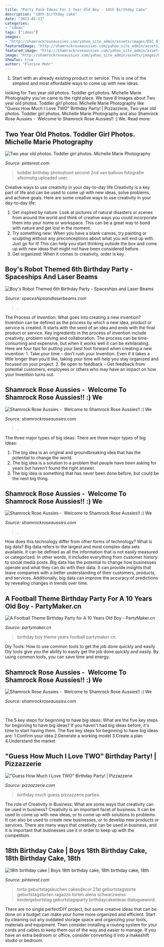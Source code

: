 ```yaml
---
title: "Party Pack Ideas For 1 Year Old Boy - 18th Birthday Cake"
description: "18th birthday cake"
date: "2023-01-13"
categories:
- "ideas"
tags: ["ideas"]
images:
- "http://shamrockroseaussies.com/yahoo_site_admin/assets/images/DSC_0789.124232618_std.JPG"
featuredImage: "http://shamrockroseaussies.com/yahoo_site_admin/assets/images/DSC_0087.217100211_std.JPG"
featured_image: "http://shamrockroseaussies.com/yahoo_site_admin/assets/images/DSC_0664.124232016_std.JPG"
image: "http://shamrockroseaussies.com/yahoo_site_admin/assets/images/DSC_0664.124232016_std.JPG"
ShowToc: true
author: "Florine Mohr"
---
```



1. Start with an already existing product or service. This is one of the simplest and most affordable ways to come up with new ideas.

	

		
looking for Two year old photos. Toddler girl photos. Michelle Marie Photography you've came to the right place. We have 8 Images about Two year old photos. Toddler girl photos. Michelle Marie Photography like &quot;Guess How Much I Love TWO&quot; Birthday Party! | Pizzazzerie, Two year old photos. Toddler girl photos. Michelle Marie Photography and also Shamrock Rose Aussies - ﻿﻿﻿ Welcome to Shamrock Rose Aussies!! :) We. Read more:
		
    
## Two Year Old Photos. Toddler Girl Photos. Michelle Marie Photography

<img loading=lazy src="https://i.pinimg.com/736x/5f/8d/ac/5f8dac228de0a067e1ab2812849561ee--children-photography-toddler-photography-girl.jpg" onerror="this.onerror=null;this.src='https://tse2.mm.bing.net/th?id=OIP.nwntJRuYXMzMcHUSY_VQuwHaLH&amp;pid=15.1';" alt="Two year old photos. Toddler girl photos. Michelle Marie Photography">

_Source: pinterest.com_

>toddler birthday photoshoot second 2nd van balloon fotografie afkomstig uploaded user. 

	

Creative ways to use creativity in your day-to-day life
Creativity is a key part of life and can be used to come up with new ideas, solve problems, and achieve goals. Here are some creative ways to use creativity in your day-to-day life:
1. Get inspired by nature: Look at pictures of natural disasters or scenes from around the world and think of creative ways you could incorporate them into your home or workspace. This can be a great way to bond with nature and get lost in the moment.
2. Try something new: When you have a blank canvas, try painting or sculpting without any preconceptions about what you will end up with. Just go for it! This can help you start thinking outside the box and come up with new ideas that might not have been considered before.
3. Get organized: When it comes to creativity, order is key.

    
## Boy&#039;s Robot Themed 6th Birthday Party - Spaceships And Laser Beams

<img loading=lazy src="https://spaceshipsandlaserbeams.com/wp-content/uploads/2015/09/robot-birthday-party-ideas-for-boys-1.jpg" onerror="this.onerror=null;this.src='https://tse2.mm.bing.net/th?id=OIP.MmxHEjzUph9rovjkOOwwawHaKl&amp;pid=15.1';" alt="Boy&#039;s Robot Themed 6th Birthday Party - Spaceships and Laser Beams">

_Source: spaceshipsandlaserbeams.com_

>. 

	

The Process of Invention: What goes into creating a new invention?
Invention can be defined as the process by which a new idea, product or service is created. It starts with the seed of an idea and ends with the final product or service. Key ingredients in the process of invention include creativity, problem solving and collaboration. The process can be time-consuming and expensive, but when it works well it can be exhilarating. Here are four tips for putting your best foot forward when creating a new invention: 1. Take your time – don’t rush your Invention. Even if it takes a little longer than you’d like, taking your time will help you stay organized and focused on your project. 2. Be open to feedback – Get feedback from potential customers, employees or others who may have an impact on how your Invention turns out. 
    
## Shamrock Rose Aussies - ﻿﻿﻿ Welcome To Shamrock Rose Aussies!! :) We

<img loading=lazy src="http://shamrockroseaussies.com/yahoo_site_admin/assets/images/DSC_0087.217100211_std.JPG" onerror="this.onerror=null;this.src='https://tse2.mm.bing.net/th?id=OIP.SBTHaK_7yNyer8ZJ_x0rRQHaE9&amp;pid=15.1';" alt="Shamrock Rose Aussies - ﻿﻿﻿ Welcome to Shamrock Rose Aussies!! :) We">

_Source: shamrockroseaussies.com_

>. 

	

The three major types of big ideas:
There are three major types of big ideas: 
1. The big idea is an original and groundbreaking idea that has the potential to change the world. 
2. The big idea is a solution to a problem that people have been asking for years but haven't found the right answer. 
3. The big idea is something that has never been done before, but could be the next big thing.

    
## Shamrock Rose Aussies - ﻿﻿﻿ Welcome To Shamrock Rose Aussies!! :) We

<img loading=lazy src="http://shamrockroseaussies.com/yahoo_site_admin/assets/images/DSC_0789.124232618_std.JPG" onerror="this.onerror=null;this.src='https://tse1.mm.bing.net/th?id=OIP.sebjmXqADm-oD36V6t2aDwHaE-&amp;pid=15.1';" alt="Shamrock Rose Aussies - ﻿﻿﻿ Welcome to Shamrock Rose Aussies!! :) We">

_Source: shamrockroseaussies.com_

>. 

	

How does this technology differ from other forms of technology?
What is big data? Big data refers to the largest and most complex data sets available. It can be defined as all the information that is not easily measured or categorized. In other words, it includes everything from customer history to social media posts.
Big data has the potential to change how businesses operate and what they can do with their data. It can provide insights that leave companies with a better understanding of their customers, products, and services. Additionally, big data can improve the accuracy of predictions by revealing changes in trends over time.

    
## A Football Theme Birthday Party For A 10 Years Old Boy - PartyMaker.cn

<img loading=lazy src="https://www.partymaker.cn/wp-content/uploads/2018/09/a-Football-Theme-Birthday-Party-for-a-10-years-old-boy-12_meitu_3-1.jpg" onerror="this.onerror=null;this.src='https://tse1.mm.bing.net/th?id=OIP.uOgDuCSL1aqyW0_Kud8gRgHaEK&amp;pid=15.1';" alt="A Football Theme Birthday Party for A 10 Years Old Boy - PartyMaker.cn">

_Source: partymaker.cn_

>birthday boy theme years football partymaker cn. 

	

Diy Tools: How to use common tools to get the job done quickly and easily
Diy tools give you the ability to easily get the job done quickly and easily. By using common tools, you can save time and energy.

    
## Shamrock Rose Aussies - ﻿﻿﻿ Welcome To Shamrock Rose Aussies!! :) We

<img loading=lazy src="http://shamrockroseaussies.com/yahoo_site_admin/assets/images/DSC_0664.124232016_std.JPG" onerror="this.onerror=null;this.src='https://tse1.mm.bing.net/th?id=OIP.cDlM6J2Wp4PEo9mcr3_N_gHaE-&amp;pid=15.1';" alt="Shamrock Rose Aussies - ﻿﻿﻿ Welcome to Shamrock Rose Aussies!! :) We">

_Source: shamrockroseaussies.com_

>. 

	

The 5 key steps for beginning to have big ideas: What are the five key steps for beginning to have big ideas?
If you haven't had big ideas before, it's time to start having them. The five key steps for beginning to have big ideas are: 1.Confirm your idea 2.Generate a working model 3.Create a plan 4.Understand the market 
    
## &quot;Guess How Much I Love TWO&quot; Birthday Party! | Pizzazzerie

<img loading=lazy src="http://pizzazzerie.com/wp-content/uploads/2012/03/Two-Year-Old-Birthday-Party-Pictures-5.jpg" onerror="this.onerror=null;this.src='https://tse1.mm.bing.net/th?id=OIP.yu7oHmPocHSpBLO7eWIl4AHaE7&amp;pid=15.1';" alt="&quot;Guess How Much I Love TWO&quot; Birthday Party! | Pizzazzerie">

_Source: pizzazzerie.com_

>birthday much guess pizzazzerie parties. 

	

The role of Creativity in Business: What are some ways that creativity can be used in business?
Creativity is an important facet of business. It can be used to come up with new ideas, or to come up with solutions to problems. It can also be used to create new businesses, or to develop new products or services. There are many ways that creativity can be used in business, and it is important that businesses use it in order to keep up with the competition.

    
## 18th Birthday Cake | Boys 18th Birthday Cake, 18th Birthday Cake, 18th

<img loading=lazy src="https://i.pinimg.com/736x/26/93/0d/26930dfd8596b60102696975ce64d2c0.jpg" onerror="this.onerror=null;this.src='https://tse2.mm.bing.net/th?id=OIP.dKRCTL9D5tKtqudF-s5sCwHaJ4&amp;pid=15.1';" alt="18th birthday cake | Boys 18th birthday cake, 18th birthday cake, 18th">

_Source: pinterest.com_

>torta geburtstagskuchen cakesdecor 21st geburtstagstorte geburtstagstorten ragazzo torten alena schwarzweiss kindergeburtstag geburtstagsparty birthdaycakeideas dialogueword. 

	

There are no single perfectDIY project, but some creative ideas that can be done on a budget can make your home more organized and efficient. Start by cleaning out any outdated storage space and organizing your tools, materials and equipment. Then consider installing a routing system for your cords and cables to keep them out of the way and easier to manage. If you have an extra bedroom or office, consider converting it into a makeshift studio or bedroom.

